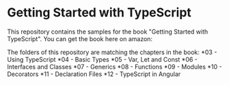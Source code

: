 # Getting Started with TypeScript

This repository contains the samples for the book "Getting Started with TypeScript". 
You can get the book here on amazon: 

The folders of this repository are matching the chapters in the book:
*03 - Using TypeScript
*04 - Basic Types
*05 - Var, Let and Const
*06 - Interfaces and Classes
*07 - Generics
*08 - Functions
*09 - Modules
*10 - Decorators
*11 - Declaration Files
*12 - TypeScript in Angular


